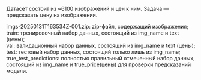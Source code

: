 Датасет состоит из ~6100 изображений и цен к ним. Задача — предсказать цену на изображении.

imgs-20250131T163534Z-001.zip: zip-файл, содержащий изображения;
train: тренировочный набор данных, состоящий из img_name и text (цены);  
val: валидационный набор данных, состоящий из img_name и text (цены);  
test: тестовый набор данных, состоящий только лишь из img_name;  
true_test_predictions:  полностью правильный отмеченный набор данных, состоящий из img_name и true_price(цены) для проверки предсказаний модели.
